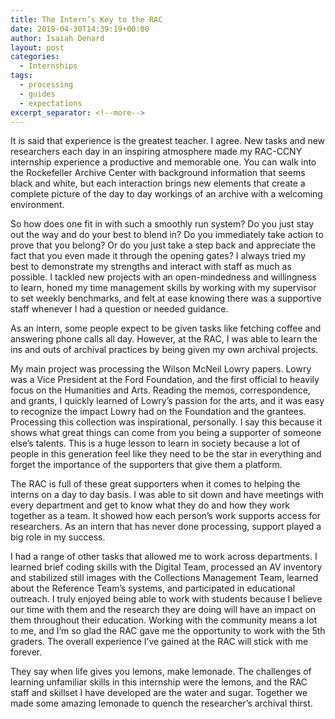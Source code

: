 ```yaml
---
title: The Intern’s Key to the RAC
date: 2019-04-30T14:39:19+00:00
author: Isaiah Denard
layout: post
categories:
  - Internships
tags:
  - processing
  - guides
  - expectations
excerpt_separator: <!--more-->
---
```

It is said that experience is the greatest teacher. I agree. New tasks and new researchers each day in an inspiring atmosphere made my RAC-CCNY internship experience a productive and memorable one. You can walk into the Rockefeller Archive Center with background information that seems black and white, but each interaction brings new elements that create a complete picture of the day to day workings of an archive with a welcoming environment.

<!--more-->

So how does one fit in with such a smoothly run system? Do you just stay out the way and do your best to blend in? Do you immediately take action to prove that you belong? Or do you just take a step back and appreciate the fact that you even made it through the opening gates? I always tried my best to demonstrate my strengths and interact with staff as much as possible. I tackled new projects with an open-mindedness and willingness to learn, honed my time management skills by working with my supervisor to set weekly benchmarks, and felt at ease knowing there was a supportive staff whenever I had a question or needed guidance.

As an intern, some people expect to be given tasks like fetching coffee and answering phone calls all day. However, at the RAC, I was able to learn the ins and outs of archival practices by being given my own archival projects.

My main project was processing the Wilson McNeil Lowry papers. Lowry was a Vice President at the Ford Foundation, and the first official to heavily focus on the Humanities and Arts. Reading the memos, correspondence, and grants, I quickly learned of Lowry’s passion for the arts, and it was easy to recognize the impact Lowry had on the Foundation and the grantees. Processing this collection was inspirational, personally. I say this because it shows what great things can come from you being a supporter of someone else’s talents. This is a huge lesson to learn in society because a lot of people in this generation feel like they need to be the star in everything and forget the importance of the supporters that give them a platform.

The RAC is full of these great supporters when it comes to helping the interns on a day to day basis. I was able to sit down and have meetings with every department and get to know what they do and how they work together as a team.  It showed how each person’s work supports access for researchers. As an intern that has never done processing, support played a big role in my success.

I had a range of other tasks that allowed me to work across departments. I learned brief coding skills with the Digital Team, processed an AV inventory and stabilized still images with the Collections Management Team, learned about the Reference Team’s systems, and participated in educational outreach. I truly enjoyed being able to work with students because I believe our time with them and the research they are doing will have an impact on them throughout their education. Working with the community means a lot to me, and I’m so glad the RAC gave me the opportunity to work with the 5th graders. The overall experience I’ve gained at the RAC will stick with me forever.

They say when life gives you lemons, make lemonade. The challenges of learning unfamiliar skills in this internship were the lemons, and the RAC staff and skillset I have developed are the water and sugar. Together we made some amazing lemonade to quench the researcher’s archival thirst.
